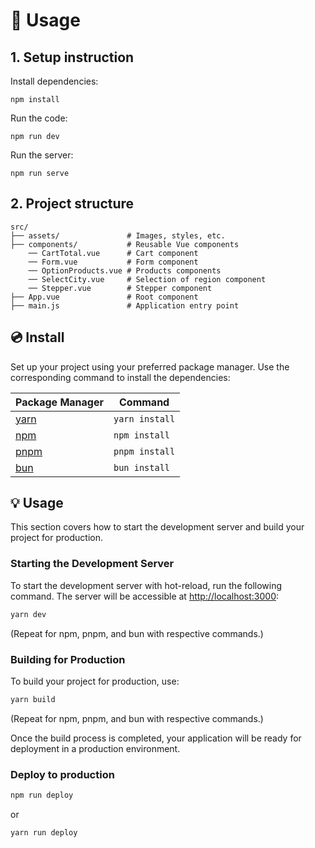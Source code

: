 # 🚀 Usage

## 1. Setup instruction

Install dependencies:
```vue
npm install
```
Run the code:
```vue
npm run dev
```
Run the server:
```vue
npm run serve
```

## 2. Project structure

```vue
src/
├── assets/               # Images, styles, etc.
├── components/           # Reusable Vue components
    ── CartTotal.vue      # Cart component
    ── Form.vue           # Form component
    ── OptionProducts.vue # Products components
    ── SelectCity.vue     # Selection of region component
    ── Stepper.vue        # Stepper component
├── App.vue               # Root component
├── main.js               # Application entry point
```

## 💿 Install

Set up your project using your preferred package manager. Use the corresponding command to install the dependencies:

| Package Manager                                                | Command        |
|---------------------------------------------------------------|----------------|
| [yarn](https://yarnpkg.com/getting-started)                   | `yarn install` |
| [npm](https://docs.npmjs.com/cli/v7/commands/npm-install)     | `npm install`  |
| [pnpm](https://pnpm.io/installation)                          | `pnpm install` |
| [bun](https://bun.sh/#getting-started)                        | `bun install`  |


## 💡 Usage

This section covers how to start the development server and build your project for production.

### Starting the Development Server

To start the development server with hot-reload, run the following command. The server will be accessible at [http://localhost:3000](http://localhost:3000):

```bash
yarn dev
```

(Repeat for npm, pnpm, and bun with respective commands.)

### Building for Production

To build your project for production, use:

```bash
yarn build
```

(Repeat for npm, pnpm, and bun with respective commands.)

Once the build process is completed, your application will be ready for deployment in a production environment.

### Deploy to production

```bash
npm run deploy
```
or
```bash
yarn run deploy
```
